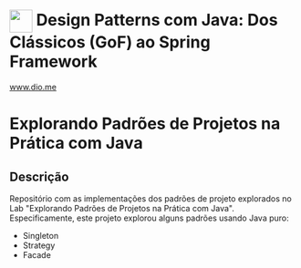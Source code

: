 # <img align="center" width="40px" src="https://hermes.digitalinnovation.one/assets/diome/logo-minimized.png"> Design Patterns com Java: Dos Clássicos (GoF) ao Spring Framework
www.dio.me


# Explorando Padrões de Projetos na Prática com Java
## Descrição

Repositório com as implementações dos padrões de projeto explorados no Lab "Explorando Padrões de Projetos na Prática com Java". Especificamente, este projeto explorou alguns padrões usando Java puro:
- Singleton
- Strategy
- Facade
